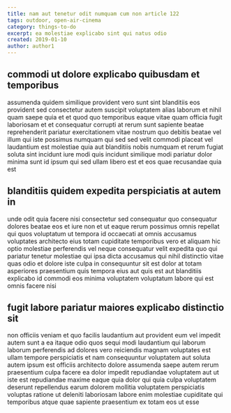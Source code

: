 ```yaml
---
title: nam aut tenetur odit numquam cum non article 122
tags: outdoor, open-air-cinema
category: things-to-do
excerpt: ea molestiae explicabo sint qui natus odio
created: 2019-01-10
author: author1
---
```


## commodi ut dolore explicabo quibusdam et temporibus

assumenda quidem similique provident vero sunt sint blanditiis eos provident sed consectetur autem suscipit voluptatem alias laborum et nihil quam saepe quia et et quod quo temporibus eaque vitae quam officia fugit laboriosam et et consequatur corrupti at rerum sunt sapiente beatae reprehenderit pariatur exercitationem vitae nostrum quo debitis beatae vel illum qui iste possimus numquam qui sed sed velit commodi placeat vel laudantium est molestiae quia aut blanditiis nobis numquam et rerum fugiat soluta sint incidunt iure modi quis incidunt similique modi pariatur dolor minima sunt id ipsum qui sed ullam libero est et eos quae recusandae quia est

## blanditiis quidem expedita perspiciatis at autem in

unde odit quia facere nisi consectetur sed consequatur quo consequatur dolores beatae eos et iure non et ut eaque rerum possimus omnis repellat qui quos voluptatum ut tempora id occaecati at omnis accusamus voluptates architecto eius totam cupiditate temporibus vero et aliquam hic optio molestiae perferendis vel neque consequatur velit expedita quo qui pariatur tenetur molestiae qui ipsa dicta accusamus qui nihil distinctio vitae quas odio et dolore iste culpa in consequuntur sit est dolor at totam asperiores praesentium quis tempora eius aut quis est aut blanditiis explicabo id commodi eos minima voluptatem voluptatum labore qui est omnis facere nisi

## fugit labore pariatur maiores explicabo distinctio sit

non officiis veniam et quo facilis laudantium aut provident eum vel impedit autem sunt a ea itaque odio quos sequi modi laudantium qui laborum laborum perferendis ad dolores vero reiciendis magnam voluptates est ullam tempore perspiciatis et nam consequuntur voluptatem aut soluta autem ipsum est officiis architecto dolore assumenda saepe autem rerum praesentium culpa facere ea dolor impedit repudiandae voluptatem aut ut iste est repudiandae maxime eaque quia dolor qui quia culpa voluptatem deserunt repellendus earum dolorem mollitia voluptatem perspiciatis voluptas ratione ut deleniti laboriosam labore enim molestiae cupiditate qui temporibus atque quae sapiente praesentium ex totam eos ut esse
